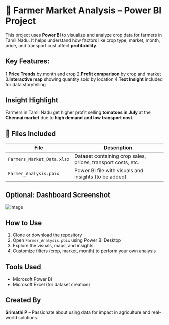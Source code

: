 # 🌾 Farmer Market Analysis – Power BI Project

This project uses **Power BI** to visualize and analyze crop data for farmers in Tamil Nadu. It helps understand how factors like crop type, market, month, price, and transport cost affect **profitability**.

## Key Features:
1.**Price Trends** by month and crop
2.**Profit comparison** by crop and market
3.**Interactive map** showing quantity sold by location
4.**Text Insight** included for data storytelling

## Insight Highlight
   Farmers in Tamil Nadu get higher profit selling **tomatoes in July** at the **Chennai market** due to **high demand and low transport cost**.

## 📁 Files Included

| File | Description |
|------|-------------|
| `Farmers_Market_Data.xlsx` | Dataset containing crop sales, prices, transport costs, etc. |
| `Farmer_Analysis.pbix`     | Power BI file with visuals and insights (to be added) |


## Optional: Dashboard Screenshot
![image](https://github.com/user-attachments/assets/200c3704-3c09-4209-bb8e-a97e56c8fc2e)


## How to Use

1. Clone or download the repository
2. Open `Farmer_Analysis.pbix` using Power BI Desktop
3. Explore the visuals, maps, and insights
4. Customize filters (crop, market, month) to perform your own analysis

## Tools Used

- Microsoft Power BI
- Microsoft Excel (for dataset creation)

## Created By

**Srimathi P** – Passionate about using data for impact in agriculture and real-world solutions.
